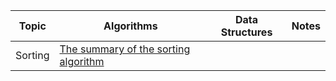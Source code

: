 | Topic   | Algorithms                               | Data Structures | Notes |
| ------- | ---------------------------------------- | --------------- | ----- |
| Sorting | [The summary of the sorting algorithm](./sorting.md) |                 |       |
